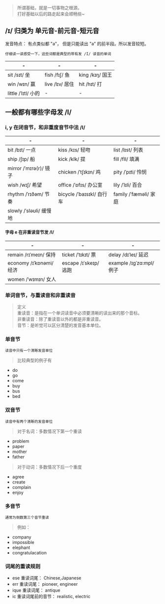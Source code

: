 > 所谓基础，就是一切事物之根源。  
    打好基础以后的路走起来会顺畅些~

## /ɪ/ 归类为 单元音-前元音-短元音
 
发音特点： 有点类似都 "a"， 但是只能读出 "a" 的前半段。所以发音较短。

    仔细读一读感受一下，这些词都是典型的带有发 /I/ 读音的单词

| - | - | - |
| - | - | - |
|sit  /sɪt/ 坐 |fish /fɪʃ/ 鱼|king /kɪŋ/ 国王|
|win /wɪn/ 赢|live /lɪv/ 居住|hit /hɪt/ 打|
|little /ˈlɪtl/ 小的|-|-

## 一般都有哪些字母发 /I/

### i, y 在闭音节，和非重度音节中法 /I/

| - | - | - |
| - | - | - |
|bit /bɪt/ 一点|kiss /kɪs/ 轻吻|list /lɪst/ 列表|
|ship /ʃɪp/ 船|kick /kIk/ 提|fill /fIl/ 填满|
|mirror /ˈmɪrə(r)/ 镜子|chicken /ˈtʃɪkɪn/ 鸡|pity /ˈpɪti/ 怜悯|
|wish /wɪʃ/ 希望|office /ˈɒfɪs/ 办公室|lily /ˈlɪli/ 百合|
|rhythm /ˈrɪðəm/ 节奏|bicycle /ˈbaɪsɪkl/ 自行车|family /ˈfæməli/ 家庭|
|slowly /ˈsləʊli/ 缓慢地|

#### 字母 e 在非重读音节发 /I/

| - | - | - |
| - | - | - |
|remain /rɪˈmeɪn/ 保持|ticket /ˈtɪkɪt/ 票|delay /dɪˈleɪ/ 延迟|
|economy /ɪˈkɒnəmi/ 经济|escape /ɪˈskeɪp/ 逃跑|example /ɪgˈzɑ:mpl/ 例子|
|women /ˈwɪmɪn/ 女人|||

### 单词音节，与重读音和非重读音
> 定义    
重读音：是指在一个单词读音中必须要清晰的读出来的那个音标。    
非重读音：除了重读音以外的都是非重读音。    
音节：是听觉可以区分清楚的发音基本单位。

### 单音节
    读音中只有一个清晰发音单位
> 比较典型的例子有
 - do
 - go
 - come
 - buy
 - bus
 - bed

### 双音节
    读音中有两个清晰的发音单位

> 对于名词：多数情况下第一个重读
- problem
- paper
- mother
- father
> 对于动词：多数情况下后一个重度
- agree
- create
- complain
- enjoy

### 多音节
    通常为倒数第三个音节重读
> 例如：
- company
- impossible
- elephant
- congratulacation

### 词尾的重读规则

- ese 重读词尾： Chinese,Japanese
- err 重读词尾： pioneer, engineer
- ique 重读词尾： antique
- ic 重读词尾前的音节： realistic, electric
